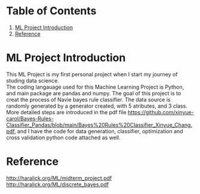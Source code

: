 # Table of Contents
1. [ML Project Introduction](#ml-project-introduction)
2. [Reference](#reference)



# ML Project Introduction
This ML Project is my first personal project when I start my journey of studing data science. \
The coding langauage used for this Machine Learning Project is Python, and main package are pandas and numpy. The goal of this project is to creat the process of Navie bayes rule classifier.
The data source is randomly generated by a generator created, with 5 atributes, and 3 class.\
More detailed steps are introduced in the pdf file https://github.com/xinyue-carol/Bayes-Rules-Classifier_Pandas/blob/main/Bayes%20Rules%20Classifier_Xinyue_Chang.pdf, and I have the code for data generation, classifier, optimization and cross validation python code attached as well.


# Reference
http://haralick.org/ML/midterm_project.pdf \
http://haralick.org/ML/discrete_bayes.pdf

